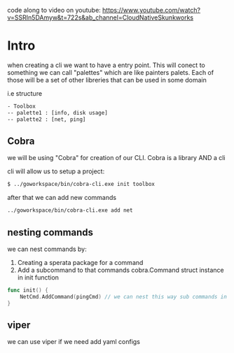 code along to video on youtube:
https://www.youtube.com/watch?v=SSRIn5DAmyw&t=722s&ab_channel=CloudNativeSkunkworks

# Intro
when creating a cli we want to have a entry point.
This will conect to something we can call "palettes" which are like painters palets.
Each of those will be a set of other libreries that can be used in some domain

i.e structure
```bash
- Toolbox
-- palette1 : [info, disk usage]
-- palette2 : [net, ping]

```

## Cobra
we will be using "Cobra" for creation of our CLI. Cobra is a library AND a cli

cli will allow us to setup a project:
```bash
$ ../goworkspace/bin/cobra-cli.exe init toolbox
```

after that we can add new commands
```bash
../goworkspace/bin/cobra-cli.exe add net
```

## nesting commands
we can nest commands by:
1. Creating a sperata package for a command
2. Add a subcommand to that commands cobra.Command struct instance in init function

```go
func init() {
	NetCmd.AddCommand(pingCmd) // we can nest this way sub commands in init
}
```

## viper
we can use viper if we need add yaml configs